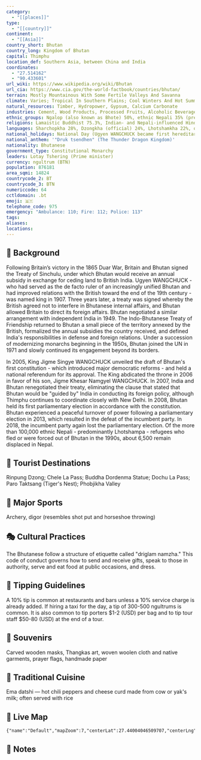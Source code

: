 ```yaml
---
category:
  - "[[places]]"
type:
  - "[[country]]"
continent:
  - "[[Asia]]"
country_short: Bhutan
country_long: Kingdom of Bhutan
capital: Thimphu
location_def: Southern Asia, between China and India
coordinates:
  - "27.514162"
  - "90.433601"
url_wiki: https://www.wikipedia.org/wiki/Bhutan
url_cia: https://www.cia.gov/the-world-factbook/countries/bhutan/
terrain: Mostly Mountainous With Some Fertile Valleys And Savanna
climate: Varies; Tropical In Southern Plains; Cool Winters And Hot Summers In Central Valleys; Severe Winters And Cool Summers In Himalayas
natural_resources: Timber, Hydropower, Gypsum, Calcium Carbonate
industries: Cement, Wood Products, Processed Fruits, Alcoholic Beverages, Calcium Carbide, Tourism
ethnic_groups: Ngalop (also known as Bhote) 50%, ethnic Nepali 35% (predominantly Lhotshampas), indigenous or migrant tribes 15%
religions: Lamaistic Buddhist 75.3%, Indian- and Nepali-influenced Hinduism 22.1%, other 2.6% (2005 est.)
languages: Sharchopkha 28%, Dzongkha (official) 24%, Lhotshamkha 22%, other 26% (includes foreign languages) (2005 est.)
national_holidays: National Day (Ugyen WANGCHUCK became first hereditary king), 17 December (1907)
national_anthem: '"Druk tsendhen" (The Thunder Dragon Kingdom)'
nationality: Bhutanese
government_type: Constitutional Monarchy
leaders: Lotay Tshering (Prime minister)
currency: ngultrum (BTN)
population: 876181
area_sqmi: 14824
countrycode_2: BT
countrycode_3: BTN
numericcode: 64
cctldomain: .bt
emoji: 🇧🇹
telephone_code: 975
emergency: "Ambulance: 110; Fire: 112; Police: 113"
tags: 
aliases: 
locations:
---
```

## 🌱 Background
Following Britain’s victory in the 1865 Duar War, Britain and Bhutan signed the Treaty of Sinchulu, under which Bhutan would receive an annual subsidy in exchange for ceding land to British India. Ugyen WANGCHUCK - who had served as the de facto ruler of an increasingly unified Bhutan and had improved relations with the British toward the end of the 19th century - was named king in 1907. Three years later, a treaty was signed whereby the British agreed not to interfere in Bhutanese internal affairs, and Bhutan allowed Britain to direct its foreign affairs. Bhutan negotiated a similar arrangement with independent India in 1949. The Indo-Bhutanese Treaty of Friendship returned to Bhutan a small piece of the territory annexed by the British, formalized the annual subsidies the country received, and defined India's responsibilities in defense and foreign relations. Under a succession of modernizing monarchs beginning in the 1950s, Bhutan joined the UN in 1971 and slowly continued its engagement beyond its borders.

In 2005, King Jigme Singye WANGCHUCK unveiled the draft of Bhutan's first constitution - which introduced major democratic reforms - and held a national referendum for its approval. The King abdicated the throne in 2006 in favor of his son, Jigme Khesar Namgyel WANGCHUCK. In 2007, India and Bhutan renegotiated their treaty, eliminating the clause that stated that Bhutan would be "guided by" India in conducting its foreign policy, although Thimphu continues to coordinate closely with New Delhi. In 2008, Bhutan held its first parliamentary election in accordance with the constitution. Bhutan experienced a peaceful turnover of power following a parliamentary election in 2013, which resulted in the defeat of the incumbent party. In 2018, the incumbent party again lost the parliamentary election. Of the more than 100,000 ethnic Nepali - predominantly Lhotshampa - refugees who fled or were forced out of Bhutan in the 1990s, about 6,500 remain displaced in Nepal.

## 📌 Tourist Destinations
Rinpung Dzong; Chele La Pass; Buddha Dordenma Statue; Dochu La Pass; Paro Taktsang (Tiger's Nest); Phobjikha Valley

## 🥇 Major Sports
Archery, digor (resembles shot put and horseshoe throwing)

## 🎭 Cultural Practices
The Bhutanese follow a structure of etiquette called "driglam namzha." This code of conduct governs how to send and receive gifts, speak to those in authority, serve and eat food at public occasions, and dress.

## 🫰 Tipping Guidelines
A 10% tip is common at restaurants and bars unless a 10% service charge is already added. If hiring a taxi for the day, a tip of 300-500 ngultrums is common. It is also common to tip porters $1-2 (USD) per bag and to tip tour staff $50-80 (USD) at the end of a tour.

## 🎁 Souvenirs
Carved wooden masks, Thangkas art, woven woolen cloth and native garments, prayer flags, handmade paper

## 🍲 Traditional Cuisine
Ema datshi — hot chili peppers and cheese curd made from cow or yak's milk; often served with rice

## 📡 Live Map
```mapview
{"name":"Default","mapZoom":7,"centerLat":27.44004046509707,"centerLng":90.60974121093751,"query":"","chosenMapSource":0}
```

## 📒 Notes


